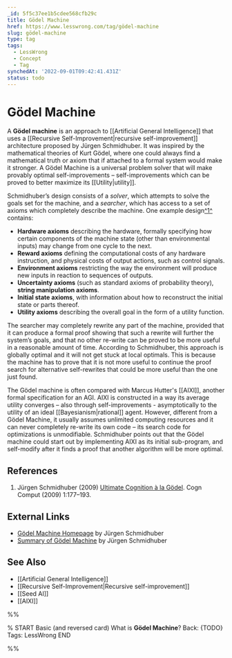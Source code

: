 ```yaml
---
_id: 5f5c37ee1b5cdee568cfb29c
title: Gödel Machine
href: https://www.lesswrong.com/tag/gödel-machine
slug: gödel-machine
type: tag
tags:
  - LessWrong
  - Concept
  - Tag
synchedAt: '2022-09-01T09:42:41.431Z'
status: todo
---
```


# Gödel Machine

A **Gödel machine** is an approach to [[Artificial General Intelligence]] that uses a [[Recursive Self-Improvement|recursive self-improvement]] architecture proposed by Jürgen Schmidhuber. It was inspired by the mathematical theories of Kurt Gödel, where one could always find a mathematical truth or axiom that if attached to a formal system would make it stronger. A Gödel Machine is a universal problem solver that will make provably optimal self-improvements – self-improvements which can be proved to better maximize its [[Utility|utility]].

Schmidhuber’s design consists of a *solver*, which attempts to solve the goals set for the machine, and a *searcher*, which has access to a set of axioms which completely describe the machine. One example design[^1^](#fn1) contains:

- **Hardware axioms** describing the hardware, formally specifying how certain components of the machine state (other than environmental inputs) may change from one cycle to the next.
- **Reward axioms** defining the computational costs of any hardware instruction, and physical costs of output actions, such as control signals.
- **Environment axioms** restricting the way the environment will produce new inputs in reaction to sequences of outputs.
- **Uncertainty axioms** (such as standard axioms of probability theory), **string manipulation axioms**.
- **Initial state axioms**, with information about how to reconstruct the initial state or parts thereof.
- **Utility axioms** describing the overall goal in the form of a utility function.

The searcher may completely rewrite any part of the machine, provided that it can produce a formal proof showing that such a rewrite will further the system’s goals, and that no other re-write can be proved to be more useful in a reasonable amount of time. According to Schmidhuber, this approach is globally optimal and it will not get stuck at local optimals. This is because the machine has to prove that it is not more useful to continue the proof search for alternative self-rewrites that could be more useful than the one just found.

The Gödel machine is often compared with Marcus Hutter's [[AIXI]], another formal specification for an AGI. AIXI is constructed in a way its average utility converges – also through self-improvements - asymptotically to the utility of an ideal [[Bayesianism|rational]] agent. However, different from a Gödel Machine, it usually assumes unlimited computing resources and it can never completely re-write its own code – its search code for optimizations is unmodifiable. Schmidhuber points out that the Gödel machine could start out by implementing AIXI as its initial sub-program, and self-modify after it finds a proof that another algorithm will be more optimal.

## References

1. Jürgen Schmidhuber (2009) [Ultimate Cognition à la Gödel](http://www.idsia.ch/~juergen/ultimatecognition.pdf↩). Cogn Comput (2009) 1:177–193.

## External Links

- [Gödel Machine Homepage](http://www.idsia.ch/~juergen/goedelmachine.html) by Jürgen Schmidhuber
- [Summary of Gödel Machine](http://www.idsia.ch/~juergen/gmsummary.html) by Jürgen Schmidhuber

## See Also

- [[Artificial General Intelligence]]
- [[Recursive Self-Improvement|Recursive self-improvement]]
- [[Seed AI]]
- [[AIXI]]


%%

% START
Basic (and reversed card)
What is **Gödel Machine**?
Back: {TODO}
Tags: LessWrong
END
<!--ID: 1663157000150-->


%%
	
